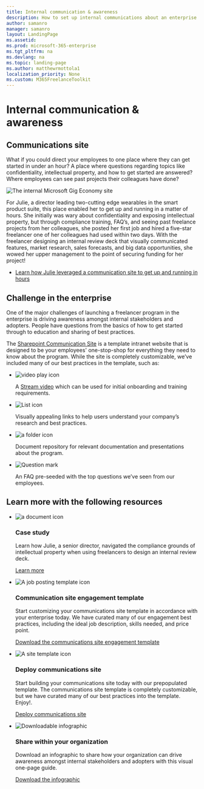 ```yaml
---
title: Internal communication & awareness
description: How to set up internal communications about an enterprise freelancer program 
author: samanro
manager: samanro
layout: LandingPage
ms.assetid: 
ms.prod: microsoft-365-enterprise
ms.tgt_pltfrm: na
ms.devlang: na
ms.topic: landing-page
ms.author: matthewrmottola1
localization_priority: None 
ms.custom: M365FreelanceToolkit
---
```

Internal communication & awareness
======================================

Communications site 
--------------------

What if you could direct your employees to one place where they can get started
in under an hour? A place where questions regarding topics like confidentiality,
intellectual property, and how to get started are answered? Where employees can
see past projects their colleagues have done?

![The internal Microsoft Gig Economy site](media/M365_Freelance_GigEconomySite_Screenshot_800x450.png)

For Julie, a director leading two-cutting edge wearables in the smart product
suite, this place enabled her to get up and running in a matter of hours. She
initially was wary about confidentiality and exposing intellectual property,
but through compliance training, FAQ’s, and seeing past freelance projects from
her colleagues, she posted her first job and hired a five-star freelancer one of
her colleagues had used within two days. With the freelancer designing an
internal review deck that visually communicated features, market research, sales
forecasts, and big data opportunities, she wowed her upper management to the
point of securing funding for her project!

-   [Learn how Julie leveraged a communication site to get up and running in
    hours](comssitecasestudy.md)

Challenge in the enterprise
---------------------------

One of the major challenges of launching a freelancer program in the enterprise
is driving awareness amongst internal stakeholders and adopters. People have
questions from the basics of how to get started through to education and sharing
of best practices.

The [Sharepoint Communication
Site](https://support.office.com/en-us/article/what-is-a-sharepoint-communication-site-94a33429-e580-45c3-a090-5512a8070732)
is a template intranet website that is designed to be your employees'
one-stop-shop for everything they need to know about the program. While the site
is completely customizable, we’ve included many of our best practices in the template, such as:

<ul class="panelContent cardsF cols cols2">
    <li>
        <div class="cardSize">
            <div class="cardPadding">
                <div class="card">
                    <div class="cardImageOuter">
                        <div class="cardImage">
                            <img src="media/video-play.png" alt="video play icon" />
                        </div>
                    </div>
                    <div class="cardText">
                        <p>A <a href="https://stream.microsoft.com/en-us/">Stream video</a> which can be used for initial onboarding and training requirements.</p>
                    </div>
                </div>
            </div>
        </div>
    </li>
    <li>
        <div class="cardSize">
            <div class="cardPadding">
                <div class="card">
                    <div class="cardImageOuter">
                        <div class="cardImage">
                            <img src="media/list-123-blue.png" alt="List icon" />
                        </div>
                    </div>
                    <div class="cardText">
                        <p>Visually appealing links to help users understand your company’s research and best practices. </p>
                    </div>
                </div>
            </div>
        </div>
    </li>
    <li>
        <div class="cardSize">
            <div class="cardPadding">
                <div class="card">
                    <div class="cardImageOuter">
                        <div class="cardImage">
                            <img src="media/folder-horizontal.png" alt="a folder icon" />
                        </div>
                    </div>
                    <div class="cardText">
                        <p>Document repository for relevant documentation and presentations about the program. </p>
                    </div>
                </div>
            </div>
        </div>
    </li>
    <li>
        <div class="cardSize">
            <div class="cardPadding">
                <div class="card">
                    <div class="cardImageOuter">
                        <div class="cardImage">
                            <img src="media/help-blue.png" alt="Question mark" />
                        </div>
                    </div>
                    <div class="cardText">
                        <p>An FAQ pre-seeded with the top questions we’ve seen from our employees.</p>
                    </div>
                </div>
            </div>
        </div>
    </li>
</ul>

Learn more with the following resources
---------------------------------------

<ul class="panelContent cardsF cols cols2">
    <li>
        <div class="cardSize">
            <div class="cardPadding">
                <div class="card">
                    <div class="cardImageOuter">
                        <div class="cardImage">
                            <img src="media/document.png" alt="a document icon" />
                        </div>
                    </div>
                    <div class="cardText">
                        <h3>Case study</h3>
                        <p>Learn how Julie, a senior director, navigated the compliance grounds of intellectual property when using freelancers to design an internal review deck.</p>
                        <p><a href="comssitecasestudy.md">Learn more</a></p>
                    </div>
                </div>
            </div>
        </div>
    </li>
    <li>
        <div class="cardSize">
            <div class="cardPadding">
                <div class="card">
                    <div class="cardImageOuter">
                        <div class="cardImage">
                            <img src="media/bill-blue.png" alt="A job posting template icon" />
                        </div>
                    </div>
                    <div class="cardText">
                        <h3>Communication site engagement template</h3>
                        <p>Start customizing your communications site template in accordance with your enterprise today. We have curated many of our engagement best practices, including the ideal job description, skills needed, and price point.</p>
                        <p><a href="sharepointengagementtemplate.md">Download the communications site engagement template</a></p>
                    </div>
                </div>
            </div>
        </div>
    </li>
    <li>
        <div class="cardSize">
            <div class="cardPadding">
                <div class="card">
                    <div class="cardImageOuter">
                        <div class="cardImage">
                            <img src="media/subsite.png" alt="A site template icon" />
                        </div>
                    </div>
                    <div class="cardText">
                        <h3>Deploy communications site</h3>
                        <p>Start building your communications site today with our prepopulated template. The communications site template is completely customizable, but we have curated many of our best practices into the template. Enjoy!. </p>
                        <p><a href="https://microsoft.sharepoint-df.com/teams/MSFTUpworkTeam/Shared%20Documents/Expert%20Marketplace/SharePoint%20Comms%20Site.PNG">Deploy communications site</a></p>
                    </div>
                </div>
            </div>
        </div>
    </li>
    <li>
        <div class="cardSize">
            <div class="cardPadding">
                <div class="card">
                    <div class="cardImageOuter">
                        <div class="cardImage">
                            <img src="media/download-blue.png" alt="Downloadable infographic" />
                        </div>
                    </div>
                    <div class="cardText">
                        <h3>Share within your organization</h3>
                        <p>Download an infographic to share how your organization can drive awareness amongst internal stakeholders and adopters with this visual one-page guide.</p>
                        <p><a href="">Download the infographic</a></p>
                    </div>
                </div>
            </div>
        </div>
    </li>
</ul>
